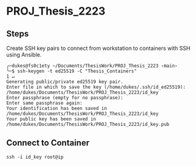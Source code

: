 # PROJ_Thesis_2223

## Steps

Create SSH key pairs to connect from workstation to containers with SSH using Ansible.

```
╭─dukes@fs0c1ety ~/Documents/ThesisWork/PROJ_Thesis_2223 ‹main› 
╰─$ ssh-keygen -t ed25519 -C "Thesis_Containers"                                                                                         1 ↵
Generating public/private ed25519 key pair.
Enter file in which to save the key (/home/dukes/.ssh/id_ed25519): /home/dukes/Documents/ThesisWork/PROJ_Thesis_2223/id_key
Enter passphrase (empty for no passphrase): 
Enter same passphrase again: 
Your identification has been saved in /home/dukes/Documents/ThesisWork/PROJ_Thesis_2223/id_key
Your public key has been saved in /home/dukes/Documents/ThesisWork/PROJ_Thesis_2223/id_key.pub
```

## Connect to Container

`ssh -i id_key root@ip`